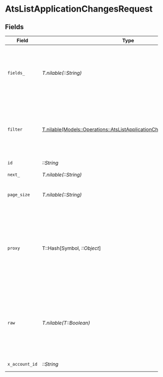 # AtsListApplicationChangesRequest


## Fields

| Field                                                                                                                                            | Type                                                                                                                                             | Required                                                                                                                                         | Description                                                                                                                                      | Example                                                                                                                                          |
| ------------------------------------------------------------------------------------------------------------------------------------------------ | ------------------------------------------------------------------------------------------------------------------------------------------------ | ------------------------------------------------------------------------------------------------------------------------------------------------ | ------------------------------------------------------------------------------------------------------------------------------------------------ | ------------------------------------------------------------------------------------------------------------------------------------------------ |
| `fields_`                                                                                                                                        | *T.nilable(::String)*                                                                                                                            | :heavy_minus_sign:                                                                                                                               | The comma separated list of fields that will be returned in the response (if empty, all fields are returned)                                     | event_id,remote_event_id,created_at,effective_at,change_type,actor,new_values,unified_custom_fields                                              |
| `filter`                                                                                                                                         | [T.nilable(Models::Operations::AtsListApplicationChangesQueryParamFilter)](../../models/operations/atslistapplicationchangesqueryparamfilter.md) | :heavy_minus_sign:                                                                                                                               | Filter parameters for application changes (supports created_after and change_type)                                                               |                                                                                                                                                  |
| `id`                                                                                                                                             | *::String*                                                                                                                                       | :heavy_check_mark:                                                                                                                               | N/A                                                                                                                                              |                                                                                                                                                  |
| `next_`                                                                                                                                          | *T.nilable(::String)*                                                                                                                            | :heavy_minus_sign:                                                                                                                               | The unified cursor                                                                                                                               |                                                                                                                                                  |
| `page_size`                                                                                                                                      | *T.nilable(::String)*                                                                                                                            | :heavy_minus_sign:                                                                                                                               | The number of results per page (default value is 25)                                                                                             |                                                                                                                                                  |
| `proxy`                                                                                                                                          | T::Hash[Symbol, *::Object*]                                                                                                                      | :heavy_minus_sign:                                                                                                                               | Query parameters that can be used to pass through parameters to the underlying provider request by surrounding them with 'proxy' key             |                                                                                                                                                  |
| `raw`                                                                                                                                            | *T.nilable(T::Boolean)*                                                                                                                          | :heavy_minus_sign:                                                                                                                               | Indicates that the raw request result should be returned in addition to the mapped result (default value is false)                               |                                                                                                                                                  |
| `x_account_id`                                                                                                                                   | *::String*                                                                                                                                       | :heavy_check_mark:                                                                                                                               | The account identifier                                                                                                                           |                                                                                                                                                  |